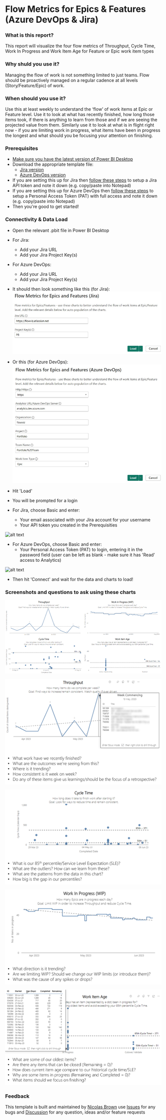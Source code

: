# Flow Metrics for Epics & Features (Azure DevOps & Jira)

### What is this report? 
This report will visualize the four flow metrics of Throughput, Cycle Time, Work In Progress and Work Item Age for Feature or Epic work item types

### Why shuld you use it? 
Managing the flow of work is not something limited to just teams. Flow should be proactively managed on a regular cadence at all levels (Story/Feature/Epic) of work.

### When should you use it?
Use this at least weekly to understand the ‘flow’ of work items at Epic or Feature level. Use it to look at what has recently finished, how long those items took, if there is anything to learn from those and if we are seeing the projected value from them. Similarly use it to look at what is in flight right now - if you are limiting work in progress, what items have been in progress the longest and what should you be focusing your attention on finishing.

### Prerequisites
* [Make sure you have the latest version of Power BI Desktop](https://aka.ms/pbiSingleInstaller)
* Download the appropriate template file:
  - [Jira version](https://github.com/nbrown02/Flow-Metrics-Epics-Features/raw/main/Flow%20Metrics%20for%20Epics%20and%20Features%20(Jira).pbit)
  - [Azure DevOps version](https://github.com/nbrown02/Flow-Metrics-Epics-Features/raw/main/Flow%20Metrics%20for%20Epics%20and%20Features%20(Azure%20DevOps).pbit)
* If you are setting this up for Jira then [follow these steps](https://support.atlassian.com/atlassian-account/docs/manage-api-tokens-for-your-atlassian-account/) to setup a Jira API token and note it down (e.g. copy/paste into Notepad)
* If you are setting this up for Azure DevOps then [follow these steps](https://learn.microsoft.com/en-us/azure/devops/organizations/accounts/use-personal-access-tokens-to-authenticate?view=azure-devops&tabs=Windows#create-a-pat) to setup a Personal Access Token (PAT) with full access and note it down (e.g. copy/paste into Notepad)
* Then you're good to get started!

### Connectivity & Data Load
* Open the relevant .pbit file in Power BI Desktop
* For Jira:
  - Add your Jira URL
  - Add your Jira Project Key(s)
* For Azure DevOps:
  - Add your Jira URL
  - Add your Jira Project Key(s)

* It should then look something like this (for Jira):
![alt text](https://raw.githubusercontent.com/nbrown02/Flow-Metrics-Epics-Features/main/Screenshots/1%20-%20Jira.jpg)

* Or this (for Azure DevOps):
![alt text](https://raw.githubusercontent.com/nbrown02/Flow-Metrics-Epics-Features/main/Screenshots/1%20-%20ADO.jpg)

* Hit 'Load' 
* You will be prompted for a login
* For Jira, choose Basic and enter:
  - Your email associated with your Jira account for your username
  - Your API token you created in the Prerequisities

![alt text](https://raw.githubusercontent.com/nbrown02/FlowViz-Jira/main/Screenshots/Login2.png)

* For Azure DevOps, choose Basic and enter:
  - Your Personal Access Token (PAT) to login, entering it in the password field (user can be left as blank - make sure it has 'Read' access to Analytics)

![alt text](https://docs.microsoft.com/en-us/azure/devops/report/powerbi/media/authentication-7.png?view=azure-devops)

* Then hit 'Connect' and wait for the data and charts to load!

### Screenshots and questions to ask using these charts
![alt text](https://raw.githubusercontent.com/nbrown02/Flow-Metrics-Epics-Features/main/Screenshots/Flow1.png)

![alt text](https://raw.githubusercontent.com/nbrown02/Flow-Metrics-Epics-Features/main/Screenshots/TPGuide.png)

![alt text](https://raw.githubusercontent.com/nbrown02/Flow-Metrics-Epics-Features/main/Screenshots/CTGuide.png)

![alt text](https://raw.githubusercontent.com/nbrown02/Flow-Metrics-Epics-Features/main/Screenshots/WIPGuide.png)

![alt text](https://raw.githubusercontent.com/nbrown02/Flow-Metrics-Epics-Features/main/Screenshots/WIAgeGuide.png)

### Feedback
This template is built and maintained by [Nicolas Brown](https://www.nicolasbrown.co.uk/) use [Issues](https://github.com/nbrown02/Flow-Metrics-Epics-Features/issues) for any bugs and [Discussion](https://github.com/nbrown02/Flow-Metrics-Epics-Features/discussions) for any question, ideas and/or feature requests
